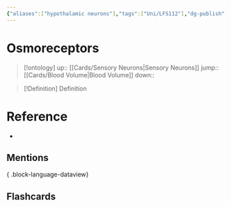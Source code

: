 ```yaml
---
{"aliases":["hypothalamic neurons"],"tags":["Uni/LFS112"],"dg-publish":true,"permalink":"/cards/osmoreceptors/","dgPassFrontmatter":true}
---
```


# Osmoreceptors

> [!ontology]
> up:: [[Cards/Sensory Neurons\|Sensory Neurons]]
> jump:: [[Cards/Blood Volume\|Blood Volume]]
> down:: 

> [!Definition] Definition
> 

# Reference
- 

## Mentions

{ .block-language-dataview}

## Flashcards
